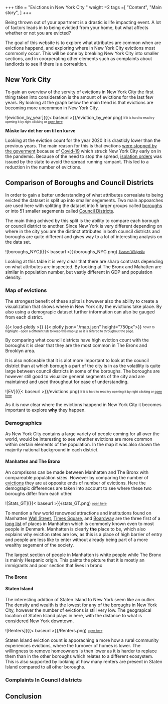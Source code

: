 +++
title = "Evictions in New York City "
weight =2
tags =[
"Content",
"Main story",
]
+++

Being thrown out of your apartment is a drastic is life impacting event. A lot of factors leads in to
being evictied from your home, but what affects whether or not you are evicted? <br>

The goal of this website is to explore what  attributes are common when are evictions happend,
and exploring where in New York City evictions most commonly occur. This will be done by
breaking New York City into smaller sections, and in coorperating other elements such as
complaints about landlords to see if there is a correaltion.



## New York City 
To gain an overview of the servity of evictions in New York City the first thing taken into consideration is
the amount of evictions for the last few years. By looking at the graph below the main trend is that evictions
are becoming more uncommon in New York City.

![eviction_by_year]({{< baseurl >}}/eviction_by_year.png)
<sub><sup>If it is hard to read try opening it by right clicking or [open here](https://kerzer.github.io//eviction_by_year.png)</sup></sub>

**Måske lav det her om til en kurve**

Looking at the eviction count for the year 2020 it is drasticly lower than the previous years. The main reason for this is that 
evctions [were stopped by the goverment](https://ny.curbed.com/2020/3/16/21180842/coronavirus-new-york-state-eviction-moratorium)
because of [Covid-19](https://www.worldometers.info/coronavirus/country/us/) which struck New York City early on in the pandemic.
Because of the need to stop the spread, [isolation orders](https://www1.nyc.gov/assets/doh/downloads/pdf/imm/covid-19-provider-quarantine-precautions.pdf)
was issued by the state to avoid the spread running rampant. This led to a reduction in the number of evictions.

## Comparison of Boroughs and Council Districts
In order to gain a better understanding of what attributes correalate to being evicted the dataset is split up into smaller segements.
Two main appoarches are used here with splitting the dataset into 5 larger groups called [boroughs](https://en.wikipedia.org/wiki/Boroughs_of_New_York_City)
or into 51 smaller segements called [Council Districts](https://en.wikipedia.org/wiki/New_York_City_Council). <br>

The main thing achived by this split is the ability to compare each borough or council district to another.
Since New York is very different depending on where in the city you are the distinct attributes in both
council districts and boroughs are quite different and gives way to a lot of interesting analysis on the
data set.

![boroughs_NYC]({{< baseurl >}}/boroughs_NYC.png)
<sub><sup>[Source: Wikipedia](https://en.wikipedia.org/wiki/Boroughs_of_New_York_City)</sup></sub>

Looking at this table it is very clear that there are sharp contrasts depending on what attributes are inspected.
By looking at The Bronx and Mahatten are similar in population number, but vastly different in GDP and
population density.

### Map of evictions
The strongest benefit of these splits is however also the ability to create a visualization that shows
where in New York city the evictions take place. By also using a demograpic dataset further information can
also be gauged from each district.

{{< load-plotly >}}
{{< plotly json="/map.json" height="750px">}}
<sub><sup>hover to highlight - open a different tab to keep this map up as it is refered to throughout the page.</sup></sub>

By comparing what council districts have high eviction count with the boroughs it is clear that they are the most common in The Bronx and Brooklyn area. <br>

It is also noticeable that it is alot more important to look at the council district than at which borough a part of the city is in as the volatility is quite large
between council districts in some of the boroughs. The boroughs are however still good to visualize general segments of the city and are maintained and used throughout
for ease of understanding.

![EV]({{< baseurl >}}/evictions.png)
<sub><sup>If it is hard to read try opening it by right clicking or [open here](https://kerzer.github.io//evictions.png)</sup></sub>

As it is now clear where the evictions happend in New York City it becomes important to explore **why** they happen.

### Demographics
As New York City contains a large variety of people coming for all over the world, would be interesting to see whether evictions are
more common within certain elements of the population. In the map it was also shown the majority national background in each district.


#### Manhatten and The Bronx
An comprisons can be made between Manhatten and The Bronx with compareable population sizes.
However by comparing the number of [evictions](https://kerzer.github.io//evictions.png) they are at opposite 
ends of number of evictions. Here the demograpic differences are taken into account to see where these two boroughs differ from each other.

![Stats_GT]({{< baseurl >}}/stats_GT.png)
<sub><sup>[open here](https://kerzer.github.io//stats_GT.png)</sup></sub>

To mention a few world renowned attractions and institutions found on Manhatten [Wall Street](https://www.google.com/maps/place/Wall+St,+New+York,+NY,+USA/@40.720791,-73.9996339,14.25z/data=!4m5!3m4!1s0x89c25a165bedccab:0x2cb2ddf003b5ae01!8m2!3d40.7060361!4d-74.0088256),
[Times Square](https://www.google.com/maps/place/Times+Square/@40.7574645,-73.9869094,16.5z/data=!4m5!3m4!1s0x89c25855c6480299:0x55194ec5a1ae072e!8m2!3d40.7579747!4d-73.9855426),
and [Boardway](https://www.broadway.com/) are the three first of a [long list](https://www.nyctourist.com/nyc-most-popular-attractions-map) of places in Manhatten which is commonly known even
to most people in Denmark. Manhatten is clearly **the** place to be, which also explains why eviction rates are low,
as this is a place of high barrier of entry and people are less like to enter without already being part of a more
wealthy segement of the society. 




The largest section of people in Manhatten is white people while The Bronx is mainly
Hespanic origin. This paints the picture that it is mostly an immigrants and poor section that lives in bronx

#### The Bronx


#### Staten Island

The interesting addtion of Staten Island to New York seem like an outlier. The density and wealth is the lowest for any
of the boroughs in New York City, however the number of evictions is still very low. The geograpical location of Staten
Island plays in here, with the distance to what is considered New York downtown. 

![Renters]({{< baseurl >}}/Renters.png)
<sub><sup>[open here](https://kerzer.github.io//Renters.png)</sup></sub>

Staten Island eviction count is apporaching a
more how a rural community experiences evictions, where the turnover of homes is lower. The willingness to remove homeowners is then lower as
it is harder to replace them than in the other boroughs which relates to a different ecosystem. This is also supported by
lookinig at how many renters are present in Staten Island compared to all other boroughs.

### Complaints In Council districts



## Conclusion




